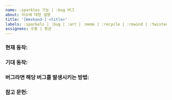 ```yaml
---
name: :sparkles 기능 | :bug 버그
about: 이슈에 대한 설명
title: '[Weekand-] <title>'
labels: :sparkels | :bug | :art | :memo | :recycle | :rewind | :twisted_rightwards_arrows
assignees: 수동 | 동균
---
```


<!--
Note: Please search to see if an issue already exists for the bug you encountered.
-->

### 현재 동작:

<!-- A concise description of what you're experiencing. -->

### 기대 동작:

<!-- A concise description of what you expected to happen. -->

### 버그라면 해당 버그를 발생시키는 방법:

<!--
Example: steps to reproduce the behavior:
1. In this environment...
2. With this config...
3. Run '...'
4. See error...
-->

### 참고 문헌:

<!--
Links? References? Anything that will give us more context about the issue that you are encountering!
-->
